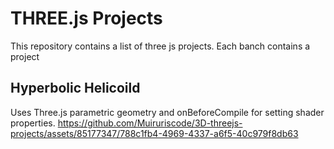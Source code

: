 # THREE.js Projects

This repository contains a list of three js projects. Each banch contains a project

## Hyperbolic Helicoild

Uses Three.js parametric geometry and onBeforeCompile for setting shader properties.
https://github.com/Muiruriscode/3D-threejs-projects/assets/85177347/788c1fb4-4969-4337-a6f5-40c979f8db63
